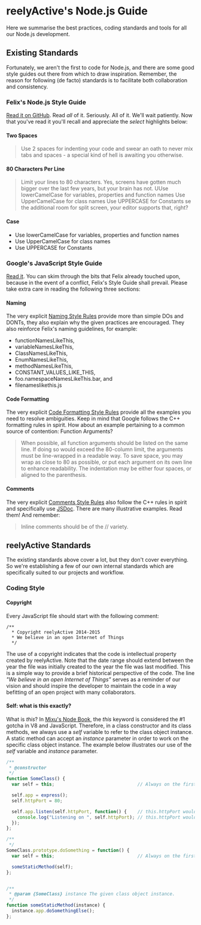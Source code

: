 # reelyActive's Node.js Guide

Here we summarise the best practices, coding standards and tools for all our Node.js development.


## Existing Standards

Fortunately, we aren't the first to code for Node.js, and there are some good style guides out there from which to draw inspiration.  Remember, the reason for following (de facto) standards is to facilitate both collaboration and consistency.


### Felix's Node.js Style Guide

[Read it on GitHub](https://github.com/felixge/node-style-guide).  Read _all_ of it.  Seriously.  All of it.  We'll wait patiently.  Now that you've read it you'll recall and appreciate the _select_ highlights below:

#### Two Spaces

> Use 2 spaces for indenting your code and swear an oath to never mix tabs and spaces - a special kind of hell is awaiting you otherwise.

#### 80 Characters Per Line

> Limit your lines to 80 characters. Yes, screens have gotten much bigger over the last few years, but your brain has not. UUse lowerCamelCase for variables, properties and function names
Use UpperCamelCase for class names
Use UPPERCASE for Constants
se the additional room for split screen, your editor supports that, right?

#### Case

- Use lowerCamelCase for variables, properties and function names
- Use UpperCamelCase for class names
- Use UPPERCASE for Constants


### Google's JavaScript Style Guide

[Read it](http://google-styleguide.googlecode.com/svn/trunk/javascriptguide.xml).  You can skim through the bits that Felix already touched upon, because in the event of a conflict, Felix's Style Guide shall prevail.  Please take extra care in reading the following three sections:

#### Naming

The very explicit [Naming Style Rules](http://google-styleguide.googlecode.com/svn/trunk/javascriptguide.xml?showone=Naming#Naming) provide more than simple DOs and DONTs, they also explain why the given practices are encouraged.  They also reinforce Felix's naming guidelines, for example:

- functionNamesLikeThis,
- variableNamesLikeThis,
- ClassNamesLikeThis,
- EnumNamesLikeThis,
- methodNamesLikeThis,
- CONSTANT_VALUES_LIKE_THIS,
- foo.namespaceNamesLikeThis.bar, and
- filenameslikethis.js

#### Code Formatting

The very explicit [Code Formatting Style Rules](http://google-styleguide.googlecode.com/svn/trunk/javascriptguide.xml?showone=Code_formatting#Code_formatting) provide all the examples you need to resolve ambiguities.  Keep in mind that Google follows the C++ formatting rules in spirit.  How about an example pertaining to a common source of contention: Function Arguments?

> When possible, all function arguments should be listed on the same line. If doing so would exceed the 80-column limit, the arguments must be line-wrapped in a readable way. To save space, you may wrap as close to 80 as possible, or put each argument on its own line to enhance readability. The indentation may be either four spaces, or aligned to the parenthesis.

#### Comments

The very explicit [Comments Style Rules](http://google-styleguide.googlecode.com/svn/trunk/javascriptguide.xml?showone=Comments#Comments) also follow the C++ rules in spirit and specifically use [JSDoc](http://usejsdoc.org/).  There are many illustrative examples.  Read them!  And remember:

> Inline comments should be of the // variety.


## reelyActive Standards

The existing standards above cover a lot, but they don't cover everything.  So we're establishing a few of our own internal standards which are specifically suited to our projects and workflow.

### Coding Style

#### Copyright

Every JavaScript file should start with the following comment:

    /**
      * Copyright reelyActive 2014-2015
      * We believe in an open Internet of Things
      */

The use of a copyright indicates that the code is intellectual property created by reelyActive.  Note that the date range should extend between the year the file was initially created to the year the file was last modified.  This is a simple way to provide a brief historical perspective of the code.  The line _"We believe in an open Internet of Things"_ serves as a reminder of our vision and should inspire the developer to maintain the code in a way befitting of an open project with many collaborators.

#### Self: what is this exactly?

What is _this_?  In [Mixu's Node Book](http://book.mixu.net/node/ch4.html), the _this_ keyword is considered the #1 gotcha in V8 and JavaScript.  Therefore, in a class constructor and its class methods, we always use a _self_ variable to refer to the class object instance.  A static method can accept an _instance_ parameter in order to work on the specific class object instance.  The example below illustrates our use of the _self_ variable and _instance_ parameter.

```javascript
/**
 * @constructor
 */
function SomeClass() {
  var self = this;                               // Always on the first line

  self.app = express();
  self.httpPort = 80;

  self.app.listen(self.httpPort, function() {    // this.httpPort would work
    console.log("Listening on ", self.httpPort); // this.httpPort wouldn't work
  });
};

/**
 */
SomeClass.prototype.doSomething = function() {
  var self = this;                               // Always on the first line

  someStaticMethod(self);
};


/**
 * @param {SomeClass} instance The given class object instance.
 */
function someStaticMethod(instance) {
  instance.app.doSomethingElse();
};
```



